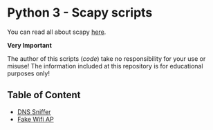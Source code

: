 # Python 3 - Scapy scripts

You can read all about scapy [here](https://scapy.readthedocs.io/en/latest/introduction.html).

**Very Important**

The author of this scripts (_code_) take no responsibility for your use or misuse! The information included at this repository is for educational purposes only!

## Table of Content

- [DNS Sniffer](./DNSsniffer/readme.md)
- [Fake Wifi AP](./FakeWifiAP/readme.md)

